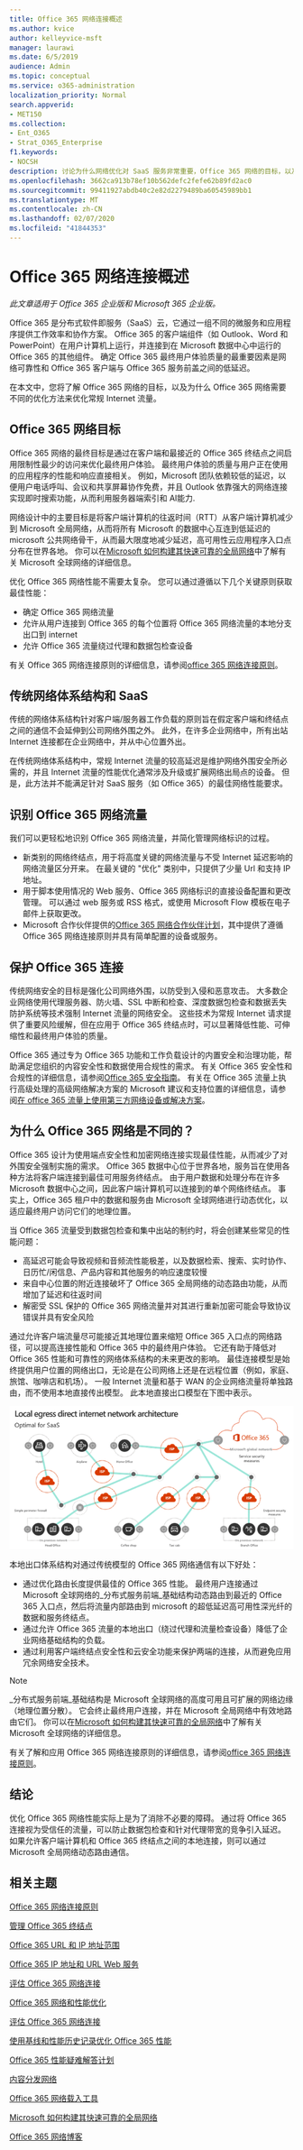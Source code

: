 ```yaml
---
title: Office 365 网络连接概述
ms.author: kvice
author: kelleyvice-msft
manager: laurawi
ms.date: 6/5/2019
audience: Admin
ms.topic: conceptual
ms.service: o365-administration
localization_priority: Normal
search.appverid:
- MET150
ms.collection:
- Ent_O365
- Strat_O365_Enterprise
f1.keywords:
- NOCSH
description: 讨论为什么网络优化对 SaaS 服务非常重要，Office 365 网络的目标，以及 SaaS 如何从其他工作负载中获得不同的网络。
ms.openlocfilehash: 3662ca913b78ef10b562defc2fefe62b89fd2ac0
ms.sourcegitcommit: 99411927abdb40c2e82d2279489ba60545989bb1
ms.translationtype: MT
ms.contentlocale: zh-CN
ms.lasthandoff: 02/07/2020
ms.locfileid: "41844353"
---
```

# <a name="office-365-network-connectivity-overview"></a>Office 365 网络连接概述

*此文章适用于 Office 365 企业版和 Microsoft 365 企业版。*

Office 365 是分布式软件即服务（SaaS）云，它通过一组不同的微服务和应用程序提供工作效率和协作方案。 Office 365 的客户端组件（如 Outlook、Word 和 PowerPoint）在用户计算机上运行，并连接到在 Microsoft 数据中心中运行的 Office 365 的其他组件。 确定 Office 365 最终用户体验质量的最重要因素是网络可靠性和 Office 365 客户端与 Office 365 服务前盖之间的低延迟。

在本文中，您将了解 Office 365 网络的目标，以及为什么 Office 365 网络需要不同的优化方法来优化常规 Internet 流量。

## <a name="office-365-networking-goals"></a>Office 365 网络目标

Office 365 网络的最终目标是通过在客户端和最接近的 Office 365 终结点之间启用限制性最少的访问来优化最终用户体验。 最终用户体验的质量与用户正在使用的应用程序的性能和响应直接相关。 例如，Microsoft 团队依赖较低的延迟，以便用户电话呼叫、会议和共享屏幕协作免费，并且 Outlook 依靠强大的网络连接实现即时搜索功能，从而利用服务器端索引和 AI能力.

网络设计中的主要目标是将客户端计算机的往返时间（RTT）从客户端计算机减少到 Microsoft 全局网络，从而将所有 Microsoft 的数据中心互连到低延迟的 microsoft 公共网络骨干，从而最大限度地减少延迟，高可用性云应用程序入口点分布在世界各地。 你可以在[Microsoft 如何构建其快速可靠的全局网络](https://azure.microsoft.com/blog/how-microsoft-builds-its-fast-and-reliable-global-network/)中了解有关 Microsoft 全球网络的详细信息。

优化 Office 365 网络性能不需要太复杂。 您可以通过遵循以下几个关键原则获取最佳性能：

- 确定 Office 365 网络流量
- 允许从用户连接到 Office 365 的每个位置将 Office 365 网络流量的本地分支出口到 internet
- 允许 Office 365 流量绕过代理和数据包检查设备

有关 Office 365 网络连接原则的详细信息，请参阅[office 365 网络连接原则](office-365-network-connectivity-principles.md)。

## <a name="traditional-network-architectures-and-saas"></a>传统网络体系结构和 SaaS

传统的网络体系结构针对客户端/服务器工作负载的原则旨在假定客户端和终结点之间的通信不会延伸到公司网络外围之外。 此外，在许多企业网络中，所有出站 Internet 连接都在企业网络中，并从中心位置外出。

在传统网络体系结构中，常规 Internet 流量的较高延迟是维护网络外围安全所必需的，并且 Internet 流量的性能优化通常涉及升级或扩展网络出局点的设备。 但是，此方法并不能满足针对 SaaS 服务（如 Office 365）的最佳网络性能要求。

## <a name="identifying-office-365-network-traffic"></a>识别 Office 365 网络流量

我们可以更轻松地识别 Office 365 网络流量，并简化管理网络标识的过程。

- 新类别的网络终结点，用于将高度关键的网络流量与不受 Internet 延迟影响的网络流量区分开来。 在最关键的 "优化" 类别中，只提供了少量 Url 和支持 IP 地址。
- 用于脚本使用情况的 Web 服务、Office 365 网络标识的直接设备配置和更改管理。 可以通过 web 服务或 RSS 格式，或使用 Microsoft Flow 模板在电子邮件上获取更改。
- Microsoft 合作伙伴提供的[Office 365 网络合作伙伴计划](https://aka.ms/Office365NPP)，其中提供了遵循 Office 365 网络连接原则并具有简单配置的设备或服务。

## <a name="securing-office-365-connections"></a>保护 Office 365 连接

传统网络安全的目标是强化公司网络外围，以防受到入侵和恶意攻击。 大多数企业网络使用代理服务器、防火墙、SSL 中断和检查、深度数据包检查和数据丢失防护系统等技术强制 Internet 流量的网络安全。 这些技术为常规 Internet 请求提供了重要风险缓解，但在应用于 Office 365 终结点时，可以显著降低性能、可伸缩性和最终用户体验的质量。

Office 365 通过专为 Office 365 功能和工作负载设计的内置安全和治理功能，帮助满足您组织的内容安全性和数据使用合规性的需求。 有关 Office 365 安全性和合规性的详细信息，请参阅[Office 365 安全指南](https://docs.microsoft.com/office365/securitycompliance/security-roadmap)。 有关在 Office 365 流量上执行高级处理的高级网络解决方案的 Microsoft 建议和支持位置的详细信息，请参阅[在 office 365 流量上使用第三方网络设备或解决方案](https://support.microsoft.com/help/2690045)。

## <a name="why-is-office-365-networking-different"></a>为什么 Office 365 网络是不同的？

Office 365 设计为使用端点安全性和加密网络连接实现最佳性能，从而减少了对外围安全强制实施的需求。 Office 365 数据中心位于世界各地，服务旨在使用各种方法将客户端连接到最佳可用服务终结点。 由于用户数据和处理分布在许多 Microsoft 数据中心之间，因此客户端计算机可以连接到的单个网络终结点。 事实上，Office 365 租户中的数据和服务由 Microsoft 全球网络进行动态优化，以适应最终用户访问它们的地理位置。

当 Office 365 流量受到数据包检查和集中出站的制约时，将会创建某些常见的性能问题：

- 高延迟可能会导致视频和音频流性能极差，以及数据检索、搜索、实时协作、日历忙/闲信息、产品内容和其他服务的响应速度较慢
- 来自中心位置的附近连接破坏了 Office 365 全局网络的动态路由功能，从而增加了延迟和往返时间
- 解密受 SSL 保护的 Office 365 网络流量并对其进行重新加密可能会导致协议错误并具有安全风险

通过允许客户端流量尽可能接近其地理位置来缩短 Office 365 入口点的网络路径，可以提高连接性能和 Office 365 中的最终用户体验。 它还有助于降低对 Office 365 性能和可靠性的网络体系结构的未来更改的影响。 最佳连接模型是始终提供用户位置的网络出口，无论是在公司网络上还是在远程位置（例如，家庭、旅馆、咖啡店和机场）。 一般 Internet 流量和基于 WAN 的企业网络流量将单独路由，而不使用本地直接传出模型。 此本地直接出口模型在下图中表示。

![本地出口网络体系结构](media/6bc636b0-1234-4ceb-a45a-aadd1044b39c.png)

本地出口体系结构对通过传统模型的 Office 365 网络通信有以下好处：
  
- 通过优化路由长度提供最佳的 Office 365 性能。 最终用户连接通过 Microsoft 全球网络的_分布式服务前端_基础结构动态路由到最近的 Office 365 入口点，然后将流量内部路由到 microsoft 的超低延迟高可用性深光纤的数据和服务终结点。
- 通过允许 Office 365 流量的本地出口（绕过代理和流量检查设备）降低了企业网络基础结构的负载。
- 通过利用客户端终结点安全性和云安全功能来保护两端的连接，从而避免应用冗余网络安全技术。

> [!NOTE]
> _分布式服务前端_基础结构是 Microsoft 全球网络的高度可用且可扩展的网络边缘（地理位置分散）。 它会终止最终用户连接，并在 Microsoft 全局网络中有效地路由它们。 你可以在[Microsoft 如何构建其快速可靠的全局网络](https://azure.microsoft.com/blog/how-microsoft-builds-its-fast-and-reliable-global-network/)中了解有关 Microsoft 全球网络的详细信息。

有关了解和应用 Office 365 网络连接原则的详细信息，请参阅[office 365 网络连接原则](office-365-network-connectivity-principles.md)。

## <a name="conclusion"></a>结论

优化 Office 365 网络性能实际上是为了消除不必要的障碍。 通过将 Office 365 连接视为受信任的流量，可以防止数据包检查和针对代理带宽的竞争引入延迟。 如果允许客户端计算机和 Office 365 终结点之间的本地连接，则可以通过 Microsoft 全局网络动态路由通信。

## <a name="related-topics"></a>相关主题

[Office 365 网络连接原则](office-365-network-connectivity-principles.md)

[管理 Office 365 终结点](managing-office-365-endpoints.md)

[Office 365 URL 和 IP 地址范围](urls-and-ip-address-ranges.md)

[Office 365 IP 地址和 URL Web 服务](office-365-ip-web-service.md)

[评估 Office 365 网络连接](assessing-network-connectivity.md)

[Office 365 网络和性能优化](network-planning-and-performance.md)

[评估 Office 365 网络连接](assessing-network-connectivity.md)

[使用基线和性能历史记录优化 Office 365 性能](performance-tuning-using-baselines-and-history.md)

[Office 365 性能疑难解答计划](performance-troubleshooting-plan.md)

[内容分发网络](content-delivery-networks.md)

[Office 365 网络载入工具](https://aka.ms/netonboard)

[Microsoft 如何构建其快速可靠的全局网络](https://azure.microsoft.com/blog/how-microsoft-builds-its-fast-and-reliable-global-network/)

[Office 365 网络博客](https://techcommunity.microsoft.com/t5/Office-365-Networking/bd-p/Office365Networking)
